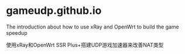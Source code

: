 # gameudp.github.io

The introduction about how to use xRay and OpenWrt to build the game speedup

使用xRay和OpenWrt SSR Plus+搭建UDP游戏加速器来改善NAT类型
